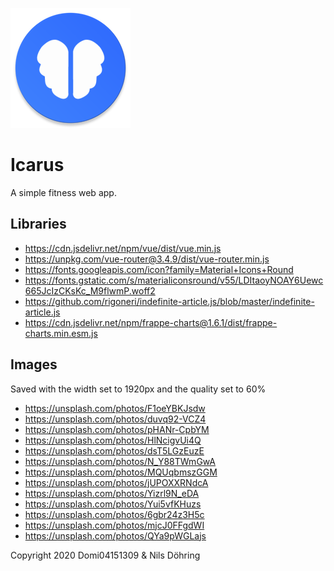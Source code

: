![Icon](https://raw.githubusercontent.com/Domi04151309/icarus/main/pwa/mipmap-xxxhdpi/ic_launcher.png)

# Icarus
A simple fitness web app.

## Libraries
- https://cdn.jsdelivr.net/npm/vue/dist/vue.min.js
- https://unpkg.com/vue-router@3.4.9/dist/vue-router.min.js
- https://fonts.googleapis.com/icon?family=Material+Icons+Round
- https://fonts.gstatic.com/s/materialiconsround/v55/LDItaoyNOAY6Uewc665JcIzCKsKc_M9flwmP.woff2
- https://github.com/rigoneri/indefinite-article.js/blob/master/indefinite-article.js
- https://cdn.jsdelivr.net/npm/frappe-charts@1.6.1/dist/frappe-charts.min.esm.js

## Images
Saved with the width set to 1920px and the quality set to 60%
- https://unsplash.com/photos/F1oeYBKJsdw
- https://unsplash.com/photos/duvq92-VCZ4
- https://unsplash.com/photos/pHANr-CpbYM
- https://unsplash.com/photos/HlNcigvUi4Q
- https://unsplash.com/photos/dsT5LGzEuzE
- https://unsplash.com/photos/N_Y88TWmGwA
- https://unsplash.com/photos/MQUqbmszGGM
- https://unsplash.com/photos/jUPOXXRNdcA
- https://unsplash.com/photos/Yizrl9N_eDA
- https://unsplash.com/photos/Yui5vfKHuzs
- https://unsplash.com/photos/6gbr24z3H5c
- https://unsplash.com/photos/mjcJ0FFgdWI
- https://unsplash.com/photos/QYa9pWGLajs

Copyright 2020 Domi04151309 & Nils Döhring

